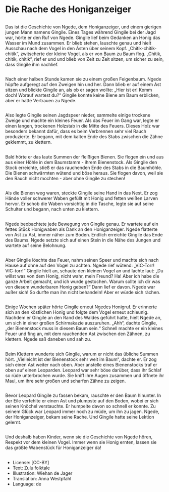 # Die Rache des Honiganzeiger

##
Das ist die Geschichte von Ngede, dem Honiganzeiger, und einem gierigen jungen Mann namens Gingile. Eines Tages während Gingile bei der Jagd war, hörte er den Ruf von Ngede. Gingile lief beim Gedanken an Honig das Wasser im Mund zusammen. Er blieb stehen, lauschte genau und hielt Ausschau nach dem Vogel in den Ästen über seinem Kopf. „Chitik-chitik-chitik“, zwitscherte der kleine Vogel, als er von Baum zu Baum flog. „Chitik, chitik, chitik“, rief er und und blieb von Zeit zu Zeit sitzen, um sicher zu sein, dass Gingile ihm nachlief.

##
Nach einer halben Stunde kamen sie zu einem großen Feigenbaum. Ngede hüpfte aufgeregt auf den Zweigen hin und her. Dann blieb er auf einem Ast sitzen und blickte Gingile an, als ob er sagen wollte: „Hier ist er! Komm doch! Worauf wartest du?“ Gingile konnte keine Biene am Baum erblicken, aber er hatte Vertrauen zu Ngede.

##
Also legte Gingile seinen Jagdspeer nieder, sammelte einige trockene Zweige und machte ein kleines Feuer. Als das Feuer im Gang war, legte er einen langen, trockenen Holzstab in die Mitte des Feuers. Dieses Holz war besonders bekannt dafür, dass es beim Verbrennen sehr viel Rauch produzierte. Er begann, mit dem kalten Ende des Stabs zwischen die Zähne geklemmt, zu klettern.

##
Bald hörte er das laute Summen der fleißigen Bienen. Sie flogen ein und aus aus einer Höhle in dem Baumstamm - ihrem Bienenstock. Als Gingile den Stock erreichte, stieß er das rauchenden Ende des Stabs in die Baumhöhle. Die Bienen schwärmten wütend und böse heraus. Sie flogen davon, weil sie den Rauch nicht mochten - aber ohne Gingile zu stechen!

##
Als die Bienen weg waren, steckte Gingile seine Hand in das Nest. Er zog Hände voller schwerer Waben gefüllt mit Honig und fetten weißen Larven hervor. Er schob die Waben vorsichtig in die Tasche, legte sie auf seine Schulter und begann, nach unten zu klettern.

##
Ngede beobachtete jede Bewegung von Gingile genau. Er wartete auf ein fettes Stück Honigwaben als Dank an den Honiganzeiger. Ngede flatterte von Ast zu Ast, immer näher zum Boden. Endlich erreichte Gingile das Ende des Baums. Ngede setzte sich auf einen Stein in die Nähe des Jungen und wartete auf seine Belohnung.

##
Aber Gingile löschte das Feuer, nahm seinen Speer und machte sich nach Hause auf ohne auf den Vogel zu achten. Ngede rief wütend: „VIC-Torr! VIC-torr!“ Gingile hielt an, schaute den kleinen Vogel an und lachte laut: „Du willst was von dem Honig, nicht wahr, mein Freund? Ha! Aber ich habe die ganze Arbeit gemacht, und ich wurde gestochen. Warum sollte ich dir was von diesem wunderbaren Honig geben?“ Dann lief er davon. Ngede war außer sich! So durfte man ihn nicht behandeln! Aber er würde sich rächen.

##
Einige Wochen später hörte Gingile erneut Ngedes Honigruf. Er erinnerte sich an den köstlichen Honig und folgte dem Vogel erneut schleunig. Nachdem er Gingile an den Rand des Waldes geführt hatte, hielt Ngede an, um sich in einer großen Schirmakazie auszuruhen. „Ahh“, dachte Gingile, „der Bienenstock muss in diesem Baum sein.“ Schnell machte er ein kleines Feuer und fing an, mit dem rauchenden Ast zwischen den Zähnen, zu klettern. Ngede saß daneben und sah zu.

##
Beim Klettern wunderte sich Gingile, warum er nicht das übliche Summen hört. „Vielleicht ist der Bienenstock sehr weit im Baum“, dachte er. Er zog sich einen Ast weiter nach oben. Aber anstelle eines Bienenstocks traf er oben auf einen Leoparden. Leopard war sehr böse darüber, dass ihr Schlaf so rüde unterbrochen wurde. Sie kniff ihre Augen zusammen und öffnete ihr Maul, um ihre sehr großen und scharfen Zähne zu zeigen.

##
Bevor Leopard Gingile zu fassen bekam, rauschte er den Baum hinunter. In der Eile verfehlte er einen Ast und plumpste auf den Boden, wobei er sich seinen Knöchel verstauchte. Er humpelte davon so schnell er konnte. Zu seinem Glück war Leopard immer noch zu müde, um ihn zu jagen. Ngede, der Honiganzeiger, bekam seine Rache. Und Gingile hatte seine Lektion gelernt.

##
Und deshalb haben Kinder, wenn sie die Geschichte von Ngede hören, Respekt vor dem kleinen Vogel. Immer wenn sie Honig ernten, lassen sie das größte Wabenstück für Honiganzeiger da!

##
* License: [CC-BY]
* Text: Zulu folktale
* Illustration: Wiehan de Jager
* Translation: Anna Westpfahl
* Language: de
